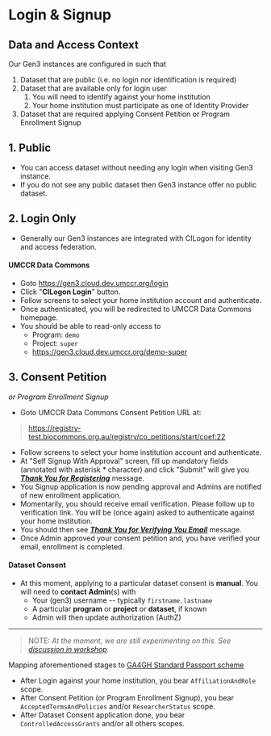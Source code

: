 # Login & Signup

## Data and Access Context

Our Gen3 instances are configured in such that

1. Dataset that are public (i.e. no login nor identification is required)
2. Dataset that are available only for login user 
   1. You will need to identify against your home institution
   2. Your home institution must participate as one of Identity Provider
3. Dataset that are required applying Consent Petition or Program Enrollment Signup

## 1. Public

- You can access dataset without needing any login when visiting Gen3 instance.
- If you do not see any public dataset then Gen3 instance offer no public dataset.

## 2. Login Only

- Generally our Gen3 instances are integrated with CILogon for identity and access federation.

#### UMCCR Data Commons

- Goto https://gen3.cloud.dev.umccr.org/login
- Click "**CILogon Login**" button.
- Follow screens to select your home institution account and authenticate.
- Once authenticated, you will be redirected to UMCCR Data Commons homepage.
- You should be able to read-only access to
  - Program: `demo`
  - Project: `super`
  - https://gen3.cloud.dev.umccr.org/demo-super

## 3. Consent Petition

_or Program Enrollment Signup_

- Goto UMCCR Data Commons Consent Petition URL at:  
> https://registry-test.biocommons.org.au/registry/co_petitions/start/coef:22
- Follow screens to select your home institution account and authenticate.
- At "Self Signup With Approval" screen, fill up mandatory fields (annotated with asterisk * character) and click "Submit" will give you [**_Thank You for Registering_**](img/cilogon_signup_success_register.png) message.
- You Signup application is now pending approval and Admins are notified of new enrollment application.
- Momentarily, you should receive email verification. Please follow up to verification link. You will be (once again) asked to authenticate against your home institution.
- You should then see [**_Thank You for Verifying You Email_**](img/cilogon_signup_success_email_verify.png) message.
- Once Admin approved your consent petition and, you have verified your email, enrollment is completed.

#### Dataset Consent

- At this moment, applying to a particular dataset consent is **manual**. You will need to **contact Admin**(s) with
  - Your (gen3) username -- typically `firstname.lastname`
  - A particular **program** or **project** or **dataset**, if known
  - Admin will then update authorization (AuthZ)


---

> NOTE: _At the moment, we are still experimenting on this. See [discussion in workshop](https://github.com/umccr/gen3-doc/blob/main/workshop/2021-05-21.md)._


Mapping aforementioned stages to [GA4GH Standard Passport scheme][1]

- After Login against your home institution, you bear `AffiliationAndRole` scope.
- After Consent Petition (or Program Enrollment Signup), you bear `AcceptedTermsAndPolicies` and/or `ResearcherStatus` scope.
- After Dataset Consent application done, you bear `ControlledAccessGrants` and/or all others scopes.


[1]: https://github.com/ga4gh-duri/ga4gh-duri.github.io/blob/master/researcher_ids/ga4gh_passport_v1.md#ga4gh-standard-passport-visa-type-definitions
